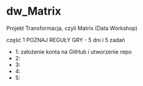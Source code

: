 # dw_Matrix
Projekt Transformacja, czyli Matrix (Data Workshop)

część 1 POZNAJ REGUŁY GRY - 5 dni i 5 zadań

- 1: założenie konta na GitHub i utworzenie repo
- 2: 
- 3:
- 4:
- 5:

